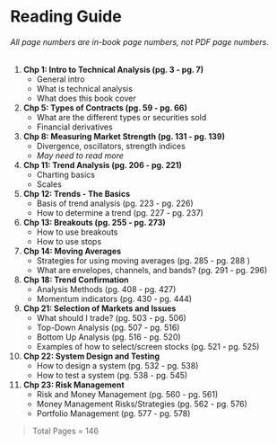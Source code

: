 # Reading Guide
###### All page numbers are in-book page numbers, not PDF page numbers.

1. **Chp 1: Intro to Technical Analysis (pg. 3 - pg. 7)**
    - General intro
    - What is technical analysis
    - What does this book cover
2. **Chp 5: Types of Contracts (pg. 59 - pg. 66)**
    - What are the different types or securities sold
    - Financial derivatives
3. **Chp 8: Measuring Market Strength (pg. 131 - pg. 139)**
    - Divergence, oscillators, strength indices
    - *May need to read more*
4. **Chp 11: Trend Analysis (pg. 206 - pg. 221)**
    - Charting basics
    - Scales
5. **Chp 12: Trends - The Basics**
    - Basis of trend analysis (pg. 223 - pg. 226)
    - How to determine a trend (pg. 227 - pg. 237)
6. **Chp 13: Breakouts (pg. 255 - pg. 273)**
    - How to use breakouts
    - How to use stops
7. **Chp 14: Moving Averages**
    - Strategies for using moving averages (pg. 285 - pg. 288 )
    - What are envelopes, channels, and bands? (pg. 291 - pg. 296)
8. **Chp 18: Trend Confirmation**
    - Analysis Methods (pg. 408 - pg. 427)
    - Momentum indicators (pg. 430 - pg. 444)
9. **Chp 21: Selection of Markets and Issues**
    - What should I trade? (pg. 503 - pg. 506)
    - Top-Down Analysis (pg. 507 - pg. 516)
    - Bottom Up Analysis (pg. 516 - pg. 520)
    - Examples of how to select/screen stocks (pg. 521 - pg. 525)
10. **Chp 22: System Design and Testing**
    - How to design a system (pg. 532 - pg. 538)
    - How to test a system (pg. 538 - pg. 545)
11. **Chp 23: Risk Management**
    - Risk and Money Management (pg. 560 - pg. 561)
    - Money Management Risks/Strategies (pg. 562 - pg. 576)
    - Portfolio Management (pg. 577 - pg. 578)
> Total Pages = 146
